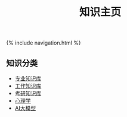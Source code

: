 ﻿---
layout: default
title: 知识主页
---

{% include navigation.html %}

## 知识分类
- [专业知识库](/专业)
- [工作知识库](/工作)
- [考研知识库](/考研)
- [心理学](/心理学)
- [AI大模型](/AI大模型)